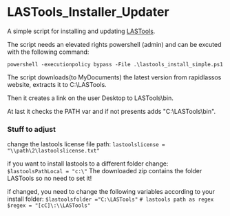 # LASTools_Installer_Updater

A simple script for installing and updating [LASTools](https://rapidlasso.com/).

The script needs an elevated rights powershell (admin) and can be excuted with the following command:

`powershell -executionpolicy bypass -File .\lastools_install_simple.ps1`

The script downloads(to MyDocuments) the latest version from rapidlassos website, extracts it to C:\LASTools.

Then it creates a link on the user Desktop to LASTools\bin.

At last it checks the PATH var and if not presents adds "C:\LASTools\bin".

### Stuff to adjust
change the lastools license file path:
`lastoolslicense = "\\path\2\lastoolslicense.txt"`

if you want to install lastools to a different folder change:
`$lastoolsPathLocal = "c:\"`
The downloaded zip contains the folder LASTools so no need to set it!

if changed, you need to change the following variables according to your install folder:
`$lastoolsfolder ="C:\LASTools"`
`# lastools path as regex`
`$regex = "[cC]\:\\LASTools"`


